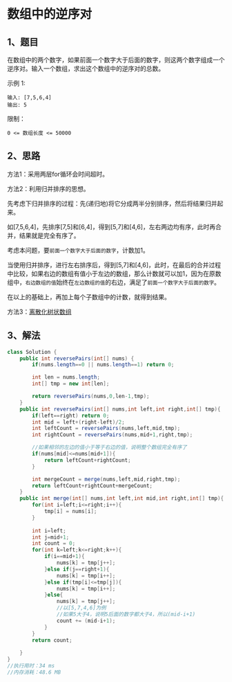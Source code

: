 # 数组中的逆序对

## 1、题目

在数组中的两个数字，如果前面一个数字大于后面的数字，则这两个数字组成一个逆序对。输入一个数组，求出这个数组中的逆序对的总数。

示例 1:

	输入: [7,5,6,4]
	输出: 5

限制：

	0 <= 数组长度 <= 50000

## 2、思路

方法1：采用两层for循环会时间超时。

方法2：利用归并排序的思想。

先考虑下归并排序的过程：先(递归地)将它分成两半分别排序，然后将结果归并起来。

如[7,5,6,4]，先排序[7,5]和[6,4]，得到[5,7]和[4,6]，左右两边均有序，此时再合并，结果就是完全有序了。

考虑本问题，要`前面一个数字大于后面的数字`，计数加1。

当使用归并排序，进行左右排序后，得到[5,7]和[4,6]，此时，在最后的合并过程中比较，如果右边的数组有值小于左边的数组，那么计数就可以加1，因为在原数组中，`右边数组的值`始终在`左边数组的值`的右边，满足了`前面一个数字大于后面的数字`。

在以上的基础上，再加上每个子数组中的计数，就得到结果。

方法3：[离散化树状数组](https://leetcode-cn.com/problems/shu-zu-zhong-de-ni-xu-dui-lcof/solution/shu-zu-zhong-de-ni-xu-dui-by-leetcode-solution/)

## 3、解法

```java
class Solution {
    public int reversePairs(int[] nums) {
        if(nums.length==0 || nums.length==1) return 0;

        int len = nums.length;
        int[] tmp = new int[len];

        return reversePairs(nums,0,len-1,tmp);
    }
    public int reversePairs(int[] nums,int left,int right,int[] tmp){
        if(left==right) return 0;
        int mid = left+(right-left)/2;
        int leftCount = reversePairs(nums,left,mid,tmp);
        int rightCount = reversePairs(nums,mid+1,right,tmp);

        //如果相邻的左边的值小于等于右边的值，说明整个数组完全有序了
        if(nums[mid]<=nums[mid+1]){
            return leftCount+rightCount;
        }

        int mergeCount = merge(nums,left,mid,right,tmp);
        return leftCount+rightCount+mergeCount;
    }
    public int merge(int[] nums,int left,int mid,int right,int[] tmp){
        for(int i=left;i<=right;i++){
            tmp[i] = nums[i];
        }
        
        int i=left;
        int j=mid+1;
        int count = 0;
        for(int k=left;k<=right;k++){
            if(i==mid+1){
                nums[k] = tmp[j++];
            }else if(j==right+1){
                nums[k] = tmp[i++];
            }else if(tmp[i]<=tmp[j]){
                nums[k] = tmp[i++];
            }else{
                nums[k] = tmp[j++];
                //以[5,7,4,6]为例
                //如果5大于4，说明5后面的数字都大于4，所以(mid-i+1)
                count += (mid-i+1);
            }
        }
        return count;
        
    }
}
//执行用时：34 ms
//内存消耗：48.6 MB
```